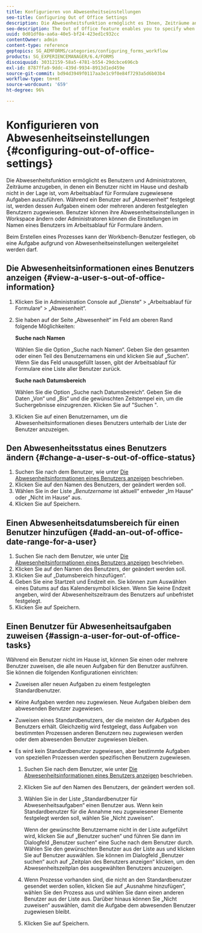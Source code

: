 ```yaml
---
title: Konfigurieren von Abwesenheitseinstellungen
seo-title: Configuring Out of Office Settings
description: Die Abwesenheitsfunktion ermöglicht es Ihnen, Zeiträume anzugeben, in denen ein Benutzer nicht im Hause und deshalb nicht in der Lage ist, vom Arbeitsablauf für Formulare zugewiesene Aufgaben auszuführen.
seo-description: The Out of Office feature enables you to specify when a user will be out of the office and unable to complete tasks assigned by AEM forms.
uuid: 0d01df0a-aa6a-40e5-bf24-423ed1c932cc
contentOwner: admin
content-type: reference
geptopics: SG_AEMFORMS/categories/configuring_forms_workflow
products: SG_EXPERIENCEMANAGER/6.4/FORMS
discoiquuid: 30312159-58a5-4781-b554-29dcbce696cb
exl-id: 8787ffa9-9ddc-439d-9934-8913d1ed459e
source-git-commit: bd94d3949f0117aa3e1c9f0e84f7293a5d6b03b4
workflow-type: tm+mt
source-wordcount: '659'
ht-degree: 96%

---
```


# Konfigurieren von Abwesenheitseinstellungen {#configuring-out-of-office-settings}

Die Abwesenheitsfunktion ermöglicht es Benutzern und Administratoren, Zeiträume anzugeben, in denen ein Benutzer nicht im Hause und deshalb nicht in der Lage ist, vom Arbeitsablauf für Formulare zugewiesene Aufgaben auszuführen. Während ein Benutzer auf „Abwesenheit“ festgelegt ist, werden dessen Aufgaben einem oder mehreren anderen festgelegten Benutzern zugewiesen. Benutzer können ihre Abwesenheitseinstellungen in Workspace ändern oder Administratoren können die Einstellungen im Namen eines Benutzers im Arbeitsablauf für Formulare ändern.

Beim Erstellen eines Prozesses kann der Workbench-Benutzer festlegen, ob eine Aufgabe aufgrund von Abwesenheitseinstellungen weitergeleitet werden darf.

## Die Abwesenheitsinformationen eines Benutzers anzeigen {#view-a-user-s-out-of-office-information}

1. Klicken Sie in Administration Console auf „Dienste“ > „Arbeitsablauf für Formulare“ > „Abwesenheit“.
1. Sie haben auf der Seite „Abwesenheit“ im Feld am oberen Rand folgende Möglichkeiten:

   **Suche nach Namen**

   Wählen Sie die Option „Suche nach Namen“. Geben Sie den gesamten oder einen Teil des Benutzernamens ein und klicken Sie auf „Suchen“. Wenn Sie das Feld unausgefüllt lassen, gibt der Arbeitsablauf für Formulare eine Liste aller Benutzer zurück.

   **Suche nach Datumsbereich**

   Wählen Sie die Option „Suche nach Datumsbereich“. Geben Sie die Daten „Von“ und „Bis“ und die gewünschten Zeitstempel ein, um die Suchergebnisse einzugrenzen. Klicken Sie auf &quot;Suchen &quot;.

1. Klicken Sie auf einen Benutzernamen, um die Abwesenheitsinformationen dieses Benutzers unterhalb der Liste der Benutzer anzuzeigen.

## Den Abwesenheitsstatus eines Benutzers ändern {#change-a-user-s-out-of-office-status}

1. Suchen Sie nach dem Benutzer, wie unter [Die Abwesenheitsinformationen eines Benutzers anzeigen](configuring-out-office-settings.md#view-a-user-s-out-of-office-information) beschrieben.
1. Klicken Sie auf den Namen des Benutzers, der geändert werden soll.
1. Wählen Sie in der Liste „*Benutzername* ist aktuell“ entweder „Im Hause“ oder „Nicht im Hause“ aus.
1. Klicken Sie auf Speichern.

## Einen Abwesenheitsdatumsbereich für einen Benutzer hinzufügen {#add-an-out-of-office-date-range-for-a-user}

1. Suchen Sie nach dem Benutzer, wie unter [Die Abwesenheitsinformationen eines Benutzers anzeigen](configuring-out-office-settings.md#view-a-user-s-out-of-office-information) beschrieben.
1. Klicken Sie auf den Namen des Benutzers, der geändert werden soll.
1. Klicken Sie auf „Datumsbereich hinzufügen“.
1. Geben Sie eine Startzeit und Endzeit ein. Sie können zum Auswählen eines Datums auf das Kalendersymbol klicken. Wenn Sie keine Endzeit angeben, wird der Abwesenheitszeitraum des Benutzers auf unbefristet festgelegt.
1. Klicken Sie auf Speichern.

## Einen Benutzer für Abwesenheitsaufgaben zuweisen {#assign-a-user-for-out-of-office-tasks}

Während ein Benutzer nicht im Hause ist, können Sie einen oder mehrere Benutzer zuweisen, die alle neuen Aufgaben für den Benutzer ausführen. Sie können die folgenden Konfigurationen einrichten:

* Zuweisen aller neuen Aufgaben zu einem festgelegten Standardbenutzer.
* Keine Aufgaben werden neu zugewiesen. Neue Aufgaben bleiben dem abwesenden Benutzer zugewiesen.
* Zuweisen eines Standardbenutzers, der die meisten der Aufgaben des Benutzers erhält. Gleichzeitig wird festgelegt, dass Aufgaben von bestimmten Prozessen anderen Benutzern neu zugewiesen werden oder dem abwesenden Benutzer zugewiesen bleiben.
* Es wird kein Standardbenutzer zugewiesen, aber bestimmte Aufgaben von speziellen Prozessen werden spezifischen Benutzern zugewiesen.

   1. Suchen Sie nach dem Benutzer, wie unter [Die Abwesenheitsinformationen eines Benutzers anzeigen](configuring-out-office-settings.md#view-a-user-s-out-of-office-information) beschrieben.
   1. Klicken Sie auf den Namen des Benutzers, der geändert werden soll.
   1. Wählen Sie in der Liste „Standardbenutzer für Abwesenheitsaufgaben“ einen Benutzer aus. Wenn kein Standardbenutzer für die Annahme neu zugewiesener Elemente festgelegt werden soll, wählen Sie „Nicht zuweisen“.

      Wenn der gewünschte Benutzername nicht in der Liste aufgeführt wird, klicken Sie auf „Benutzer suchen“ und führen Sie dann im Dialogfeld „Benutzer suchen“ eine Suche nach dem Benutzer durch. Wählen Sie den gewünschten Benutzer aus der Liste aus und klicken Sie auf Benutzer auswählen. Sie können im Dialogfeld „Benutzer suchen“ auch auf „Zeitplan des Benutzers anzeigen“ klicken, um den Abwesenheitszeitplan des ausgewählten Benutzers anzuzeigen.

   1. Wenn Prozesse vorhanden sind, die nicht an den Standardbenutzer gesendet werden sollen, klicken Sie auf „Ausnahme hinzufügen“, wählen Sie den Prozess aus und wählen Sie dann einen anderen Benutzer aus der Liste aus. Darüber hinaus können Sie „Nicht zuweisen“ auswählen, damit die Aufgabe dem abwesenden Benutzer zugewiesen bleibt.
   1. Klicken Sie auf Speichern.
